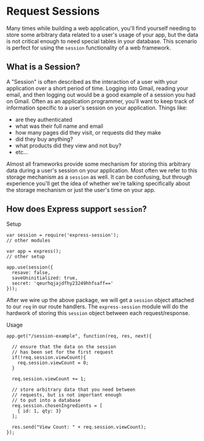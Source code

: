 # Request Sessions
Many times while building a web application, you'll find yourself needing to store some arbitrary data related to a user's usage of your app, but the data is not critical enough to need special tables in your database. This scenario is perfect for using the `session` functionality of a web framework. 

## What is a Session?
A "Session" is often described as the interaction of a user with your application over a short period of time. Logging into Gmail, reading your email, and then logging out would be a good example of a session you had on Gmail. Often as an application programmer, you'll want to keep track of information specific to a user's session on your application. Things like: 
- are they authenticated
- what was their full name and email
- how many pages did they visit, or requests did they make
- did they buy anything?
- what products did they view and not buy?
- etc...

Almost all frameworks provide some mechanism for storing this arbitrary data during a user's session on your application. Most often we refer to this storage mechanism as a `session` as well. It can be confusing, but through experience you'll get the idea of whether we're talking specifically about the storage mechanism or just the user's time on your app. 

## How does Express support `session`?
Setup
```
var session = require('express-session');
// other modules

var app = express();
// other setup

app.use(session({ 
  resave: false, 
  saveUninitialized: true,
  secret: 'qeurhqjajdfhy23249hhfsaff==' 
}));
```
After we wire up the above package, we will get a `session` object attached to our `req` in our route handlers. The `express-session` module will do the hardwork of storing this `session` object between each request/response.

Usage
```
app.get("/session-example", function(req, res, next){
  
  // ensure that the data on the session
  // has been set for the first request
  if(!req.session.viewCount){
    req.session.viewCount = 0;
  }
  
  req.session.viewCount += 1;
  
  // store arbitrary data that you need between
  // requests, but is not important enough
  // to put into a database
  req.session.chosenIngredients = [
    { id: 1, qty: 3}
  ];
  
  res.send("View Count: " + req.session.viewCount);
});
```
